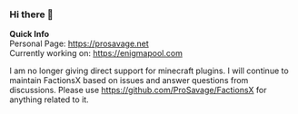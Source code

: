 ### Hi there 👋
**Quick Info** <br/>
Personal Page: https://prosavage.net <br/>
Currently working on: https://enigmapool.com <br/>

I am no longer giving direct support for minecraft plugins. I will continue to maintain FactionsX based on issues and answer questions from discussions.
Please use https://github.com/ProSavage/FactionsX for anything related to it.


<!--
**ProSavage/ProSavage** is a ✨ _special_ ✨ repository because its `README.md` (this file) appears on your GitHub profile.

Here are some ideas to get you started:

- 🔭 I’m currently working on ...
- 🌱 I’m currently learning ...
- 👯 I’m looking to collaborate on ...
- 🤔 I’m looking for help with ...
- 💬 Ask me about ...
- 📫 How to reach me: ...
- 😄 Pronouns: ...
- ⚡ Fun fact: ...
-->
